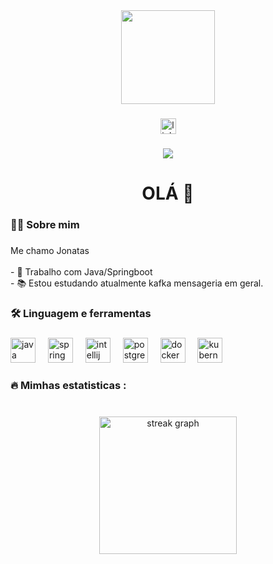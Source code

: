 <div align="center">
  <img height="150" src="https://media.giphy.com/media/M9gbBd9nbDrOTu1Mqx/giphy.gif"  />
</div>

###

<div align="center">
  <img src="https://img.shields.io/static/v1?message=LinkedIn&logo=linkedin&label=&color=0077B5&logoColor=white&labelColor=&style=for-the-badge" height="25" alt="linkedin logo" (https://www.linkedin.com/in/jonatas-silva-a37b52217/) />
</div>

###

<div align="center">
  <img src="https://visitor-badge.laobi.icu/badge?page_id=Jonatas2402.Jonatas2402&"  />
</div>

###

<h1 align="center">OLÁ 👋</h1>

###

<h3 align="left">👩‍💻  Sobre mim</h3>

###

<p align="left">Me chamo Jonatas<br><br>- 🔭 Trabalho com Java/Springboot<br>- 📚 Estou estudando atualmente kafka mensageria em geral.</p>

###

<h3 align="left">🛠 Linguagem e ferramentas</h3>

###

<div align="left">
  <img src="https://cdn.jsdelivr.net/gh/devicons/devicon/icons/java/java-original.svg" height="40" alt="java logo"  />
  <img width="12" />
  <img src="https://cdn.jsdelivr.net/gh/devicons/devicon/icons/spring/spring-original.svg" height="40" alt="spring logo"  />
  <img width="12" />
  <img src="https://cdn.jsdelivr.net/gh/devicons/devicon/icons/intellij/intellij-original.svg" height="40" alt="intellij logo"  />
  <img width="12" />
  <img src="https://cdn.jsdelivr.net/gh/devicons/devicon/icons/postgresql/postgresql-original.svg" height="40" alt="postgresql logo"  />
  <img width="12" />
  <img src="https://cdn.jsdelivr.net/gh/devicons/devicon/icons/docker/docker-plain-wordmark.svg" height="40" alt="docker logo"  />
  <img width="12" />
  <img src="https://cdn.jsdelivr.net/gh/devicons/devicon/icons/kubernetes/kubernetes-plain.svg" height="40" alt="kubernetes logo"  />
</div>

###

<h3 align="left">🔥   Mimhas estatisticas :</h3>

###

<br clear="both">

<div align="center">
  <img src="https://streak-stats.demolab.com?user=Jonatas2402&locale=en&mode=daily&theme=dark&hide_border=false&border_radius=5&order=3" height="220" alt="streak graph"  />
</div>

###
